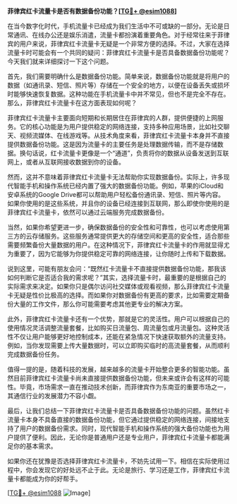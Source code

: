 **菲律宾红卡流量卡是否有数据备份功能？[[TG💪+ @esim1088](https://t.me/s/esim1088)]**

在当今数字化时代，手机流量卡已经成为我们生活中不可或缺的一部分。无论是日常通讯、在线办公还是娱乐消遣，流量卡都扮演着重要角色。对于经常往来于菲律宾的用户来说，菲律宾红卡流量卡无疑是一个非常方便的选择。不过，大家在选择流量卡时可能会有一个共同的疑问：菲律宾红卡流量卡是否具备数据备份功能呢？今天我们就来详细探讨一下这个问题。

首先，我们需要明确什么是数据备份功能。简单来说，数据备份功能就是将用户的数据（如通讯录、短信、照片等）存储在一个安全的地方，以便在设备丢失或损坏时能够快速恢复数据。这种功能在手机流量卡中并不常见，但也不是完全不存在。那么，菲律宾红卡流量卡在这方面表现如何呢？

菲律宾红卡流量卡主要面向短期和长期居住在菲律宾的人群，提供便捷的上网服务。它的核心功能是为用户提供稳定的网络连接，支持多种应用场景，比如社交聊天、视频流媒体、在线游戏等。从技术角度来看，菲律宾红卡流量卡本身并不直接提供数据备份功能。这是因为流量卡的主要任务是处理数据传输，而不是存储数据。换句话说，红卡流量卡更像是一个“通道”，负责将你的数据从设备发送到互联网上，或者从互联网接收数据到你的设备。

然而，这并不意味着菲律宾红卡流量卡无法帮助你实现数据备份。实际上，许多现代智能手机和操作系统已经内置了强大的数据备份功能。例如，苹果的iCloud和安卓系统的Google Drive都可以帮助用户轻松备份通讯录、短信、照片等内容。如果你使用的是这些系统，并且你的设备已经连接到互联网，那么即使你使用的是菲律宾红卡流量卡，依然可以通过云端服务完成数据备份。

当然，如果你希望更进一步，确保数据备份的安全性和可靠性，也可以考虑使用第三方的云存储服务。这些服务通常提供更大的存储空间和更高的安全性，适合那些需要频繁备份大量数据的用户。在这种情况下，菲律宾红卡流量卡的作用就显得尤为重要了，因为它能够为你提供稳定可靠的网络连接，让你随时上传和下载数据。

说到这里，可能有朋友会问：“既然红卡流量卡不直接提供数据备份功能，那我该如何判断它是否适合我的需求呢？”其实，选择流量卡时，最重要的是根据自己的实际需求来决定。如果你只是偶尔访问社交媒体或观看视频，那么菲律宾红卡流量卡无疑是性价比极高的选择。而如果你对数据备份有更高的要求，比如需要定期备份大量的工作文件，那么你可能需要考虑其他更专业的解决方案。

此外，菲律宾红卡流量卡还有一个优势，那就是它的灵活性。用户可以根据自己的使用情况灵活调整流量套餐，比如购买日流量包、周流量包或月流量包。这种灵活性不仅让用户能够更好地控制成本，还能在紧急情况下快速获取额外的流量支持。例如，当你发现需要上传大量数据时，可以立即购买临时的高流量套餐，从而顺利完成数据备份任务。

值得一提的是，随着科技的发展，越来越多的流量卡开始整合更多的智能功能。虽然目前菲律宾红卡流量卡尚未直接提供数据备份功能，但未来或许会有这样的可能性。毕竟，市场需求一直在推动技术创新，而菲律宾作为东南亚的重要市场之一，其通信行业的发展潜力不容小觑。

最后，让我们总结一下菲律宾红卡流量卡是否具备数据备份功能的问题。虽然红卡流量卡本身不具备直接的数据备份功能，但它通过提供稳定的网络连接，间接地支持了用户的数据备份需求。同时，现代智能手机和操作系统的强大备份功能也为用户提供了便利。因此，无论你是普通用户还是专业用户，菲律宾红卡流量卡都能满足你的基本需求。

如果你还在犹豫是否选择菲律宾红卡流量卡，不妨先试用一下。相信在实际使用过程中，你会发现它的好处远不止于此。无论是旅行、学习还是工作，菲律宾红卡流量卡都能成为你的好帮手。

[[TG💪+ @esim1088](https://t.me/s/esim1088) ![Image](https://i.postimg.cc/4NQfJmqS/Snipaste-2025-05-13-00-14-12.png)]